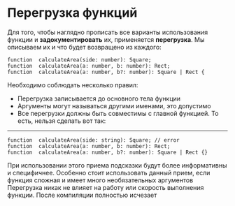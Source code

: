 # Перегрузка функций

Для того, чтобы наглядно прописать все варианты использования функции и **задокументировать** их, применяется **перегрузка**. Мы описываем их и что будет возвращено из каждого:

    function  calculateArea(side: number): Square;
    function  calculateArea(a: number, b: number): Rect;
    function  calculateArea(a: number, b?: number): Square | Rect {

Необходимо соблюдать несколько правил:

- Перегрузка записывается до основного тела функции
- Аргументы могут называться другими именами, это допустимо
- Все перегрузки должны быть совместимы с главной функцией. То есть, нельзя сделать вот так:

---

    function  calculateArea(side: string): Square; // error
    function  calculateArea(a: number, b: number): Rect;
    function  calculateArea(a: number, b?: number): Square | Rect {}

При использовании этого приема подсказки будут более информативны и специфичнее. Особенно стоит использовать данный прием, если функция сложная и имеет много необязательных аргументов Перегрузка никак не влияет на работу или скорость выполнения функции. После компиляции полностью исчезает
